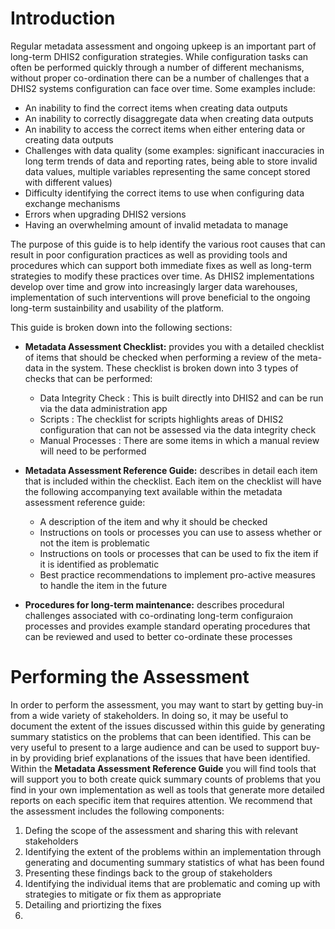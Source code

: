 # Introduction

Regular metadata assessment and ongoing upkeep is an important part of long-term DHIS2 configuration strategies. While configuration tasks can often be performed quickly through a number of different mechanisms, without proper co-ordination there can be a number of challenges that a DHIS2 systems configuration can face over time. Some examples include:

- An inability to find the correct items when creating data outputs
- An inability to correctly disaggregate data when creating data outputs
- An inability to access the correct items when either entering data or creating data outputs
- Challenges with data quality (some examples: significant inaccuracies in long term trends of data and reporting rates, being able to store invalid data values, multiple variables representing the same concept stored with different values)
- Difficulty identifying the correct items to use when configuring data exchange mechanisms  
- Errors when upgrading DHIS2 versions
- Having an overwhelming amount of invalid metadata to manage

The purpose of this guide is to help identify the various root causes that can result in poor configuration practices as well as providing tools and procedures which can support both immediate fixes as well as long-term strategies to modify these practices over time. As DHIS2 implementations develop over time and grow into increasingly larger data warehouses, implementation of such interventions will prove beneficial to the ongoing long-term sustainbility and usability of the platform. 

This guide is broken down into the following sections:

- **Metadata Assessment Checklist:** provides you with a detailed checklist of items that should be checked when performing a review of the meta-data in the system. These checklist is broken down into 3 types of checks that can be performed:
  - Data Integrity Check : This is built directly into DHIS2 and can be run via the data administration app
  - Scripts : The checklist for scripts highlights areas of DHIS2 configuration that can not be assessed via the data integrity check
  - Manual Processes : There are some items in which a manual review will need to be performed


-  **Metadata Assessment Reference Guide:** describes in detail each item that is included within the checklist. Each item on the checklist will have the following accompanying text available within the metadata assessment reference guide:
   -  A description of the item and why it should be checked
   -  Instructions on tools or processes you can use to assess whether or not the item is problematic
   -  Instructions on tools or processes that can be used to fix the item if it is identified as problematic
   -  Best practice recommendations to implement pro-active measures to handle the item in the future


-  **Procedures for long-term maintenance:** describes procedural challenges associated with co-ordinating long-term configuraion processes and provides example standard operating procedures that can be reviewed and used to better co-ordinate these processes

# Performing the Assessment

In order to perform the assessment, you may want to start by getting buy-in from a wide variety of stakeholders. In doing so, it may be useful to document the extent of the issues discussed within this guide by generating summary statistics on the problems that can been identified. This can be very useful to present to a large audience and can be used to support buy-in by providing brief explanations of the issues that have been identified. Within the **Metadata Assessment Reference Guide** you will find tools that will support you to both create quick summary counts of problems that you find in your own implementation as well as tools that generate more detailed reports on each specific item that requires attention. We recommend that the assessment includes the following components:


1. Defing the scope of the assessment and sharing this with relevant stakeholders
2. Identifying the extent of the problems within an implementation through generating and documenting summary statistics of what has been found
3. Presenting these findings back to the group of stakeholders
4. Identifying the individual items that are problematic and coming up with strategies to mitigate or fix them as appropriate
5. Detailing and priortizing the fixes
6. 
